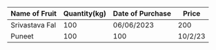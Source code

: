 |Name of Fruit  | Quantity(kg)  | Date of Purchase  |  Price |
|---|---|---|---|
| Srivastava Fal | 100 | 06/06/2023 | 200 |
|Puneet |100 |100 |10/2/23 |200|
